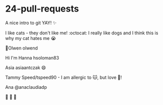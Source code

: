 # 24-pull-requests
A nice intro to git YAY! :sparkles:

I like cats - they don't like me! :octocat: 
I really like dogs and I think this is why my cat hates me :sob:

:wave:Olwen olwend

Hi I'm Hanna hsoloman83

Asia asiaantczak :smile:

Tammy Speed/tspeed90  - I am allergic to :cat:, but love :dog:!

Ana @anaclaudiadp

:feet: :feet: :feet: